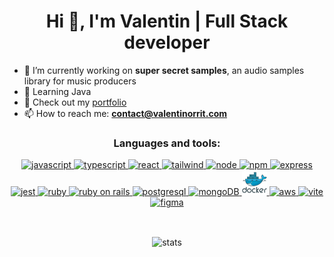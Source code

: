 <h1 align="center">Hi 👋, I'm Valentin | Full Stack developer</h1>

- 🔭 I’m currently working on **super secret samples**, an audio samples library for music producers
- 🌱 Learning Java
- 👀 Check out my [portfolio](https://valentinorrit.com/)
- 📫 How to reach me: [**contact@valentinorrit.com**](mailto:contact@valentinorrit.com)

<h3 align="center">Languages and tools:</h3>
<p align="center">
    <a href="https://developer.mozilla.org/en-US/docs/Web/JavaScript" target="_blank" rel="noreferrer"> 
        <img src="https://user-images.githubusercontent.com/25181517/117447155-6a868a00-af3d-11eb-9cfe-245df15c9f3f.png" alt="javascript" width="40" height="40"/> 
    </a>
        <a href="https://www.typescriptlang.org/docs/" target="_blank" rel="noreferrer"> 
        <img src="https://user-images.githubusercontent.com/25181517/183890598-19a0ac2d-e88a-4005-a8df-1ee36782fde1.png" alt="typescript" width="40" height="40"/> 
    </a>
    <a href="https://react.dev" target="_blank" rel="noreferrer"> 
        <img src="https://user-images.githubusercontent.com/25181517/183897015-94a058a6-b86e-4e42-a37f-bf92061753e5.png" alt="react" width="40" height="40"/> 
    </a>
    <a href="https://tailwindcss.com/" target="_blank" rel="noreferrer"> 
        <img src="https://user-images.githubusercontent.com/25181517/202896760-337261ed-ee92-4979-84c4-d4b829c7355d.png" alt="tailwind" width="40" height="40"/> 
    </a>
    <a href="https://nodejs.org/" target="_blank" rel="noreferrer"> 
        <img src="https://user-images.githubusercontent.com/25181517/183568594-85e280a7-0d7e-4d1a-9028-c8c2209e073c.png" alt="node" width="40" height="40"/> 
    </a>
    <a href="https://www.npmjs.com/" target="_blank" rel="noreferrer"> 
        <img src="https://user-images.githubusercontent.com/25181517/121401671-49102800-c959-11eb-9f6f-74d49a5e1774.png" alt="npm" width="40" height="40"/> 
    </a>
    <a href="https://expressjs.com" target="_blank" rel="noreferrer"> 
        <img src="https://user-images.githubusercontent.com/25181517/183859966-a3462d8d-1bc7-4880-b353-e2cbed900ed6.png" alt="express" width="40" height="40"/> 
    </a>
    <a href="https://jestjs.io/fr/" target="_blank" rel="noreferrer"> 
        <img src="https://user-images.githubusercontent.com/25181517/187955005-f4ca6f1a-e727-497b-b81b-93fb9726268e.png" alt="jest" width="40" height="40"/> 
    </a>
    <a href="https://www.ruby-lang.org" target="_blank" rel="noreferrer"> 
        <img src="https://user-images.githubusercontent.com/25181517/192603745-7d34df9e-7756-4756-a539-6a61badf7a80.png" alt="ruby" width="40" height="40"/> 
    </a>
    <a href="https://rubyonrails.org/" target="_blank" rel="noreferrer"> 
        <img src="https://user-images.githubusercontent.com/25181517/192603748-3ac17112-3653-4257-80da-a57334b11411.png" alt="ruby on rails" width="40" height="40"/> 
    </a>
    <a href="https://www.postgresql.org/" target="_blank" rel="noreferrer"> 
        <img src="https://user-images.githubusercontent.com/25181517/117208740-bfb78400-adf5-11eb-97bb-09072b6bedfc.png" alt="postgresql" width="40" height="40"/> 
    </a>
    <a href="https://www.mongodb.com/" target="_blank" rel="noreferrer"> 
        <img src="https://user-images.githubusercontent.com/25181517/182884177-d48a8579-2cd0-447a-b9a6-ffc7cb02560e.png" alt="mongoDB" width="40" height="40"/> 
    </a>
    <a href="https://www.docker.com/" target="_blank" rel="noreferrer"> 
        <img src="https://raw.githubusercontent.com/devicons/devicon/master/icons/docker/docker-original-wordmark.svg" alt="docker" width="40" height="40"/> 
    </a>
    <a href="https://aws.amazon.com/" target="_blank" rel="noreferrer"> 
        <img src="https://raw.githubusercontent.com/marwin1991/profile-technology-icons/refs/heads/main/icons/aws.png" alt="aws" width="40" height="40"/> 
    </a>
    <a href="https://vite.dev/" target="_blank" rel="noreferrer"> 
        <img src="https://github-production-user-asset-6210df.s3.amazonaws.com/62091613/261395532-b40892ef-efb8-4b0e-a6b5-d1cfc2f3fc35.png" alt="vite" width="40" height="40"/> 
    </a>
    <a href="https://www.figma.com" target="_blank" rel="noreferrer"> 
        <img src="https://user-images.githubusercontent.com/25181517/189715289-df3ee512-6eca-463f-a0f4-c10d94a06b2f.png" alt="figma" width="40" height="40"/> 
    </a>
</p>

&nbsp;

<div align="center">
    <img align="center" src="https://github-readme-stats.vercel.app/api/top-langs/?username=valentin-orrit&layout=compact" alt="stats" />
</div>
